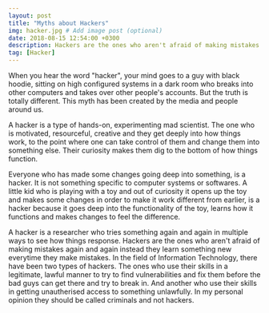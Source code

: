 ```yaml
---
layout: post
title: "Myths about Hackers"
img: hacker.jpg # Add image post (optional)
date: 2018-08-15 12:54:00 +0300
description: Hackers are the ones who aren't afraid of making mistakes again and again instead they learn something new everytime they make mistakes.  # Add post description (optional)
tag: [Hacker]
---
```

When you hear the word "hacker", your mind goes to a guy with black hoodie, sitting on high configured systems in a dark room who breaks into other computers and takes over other people's accounts. But the truth is totally different. This myth has been created by the media and people around us.

A hacker is a type of hands-on, experimenting mad scientist. The one who is motivated, resourceful, creative and they get deeply into how things work, to the point where one can take control of them and change them into something else. Their curiosity makes them dig to the bottom of how things function.


Everyone who has made some changes going deep into something, is a hacker. It is not something specific to computer systems or softwares. A little kid who is playing with a toy and out of curiosity it opens up the toy and makes some changes in order to make it work different from earlier, is a hacker because it goes deep into the functionality of the toy, learns how it functions and makes changes to feel the difference. 

A hacker is a researcher who tries something again and again in multiple ways to see how things response. Hackers are the ones who aren't afraid of making mistakes again and again instead they learn something new everytime they make mistakes. In the field of Information Technology, there have been two types of hackers. The ones who use their skills in a legitimate, lawful manner to try to find vulnerabilities and fix them before the bad guys can get there and try to break in. And another who use their skills in getting unautherised access to something unlawfully. In my personal opinion they should be called criminals and not hackers.
